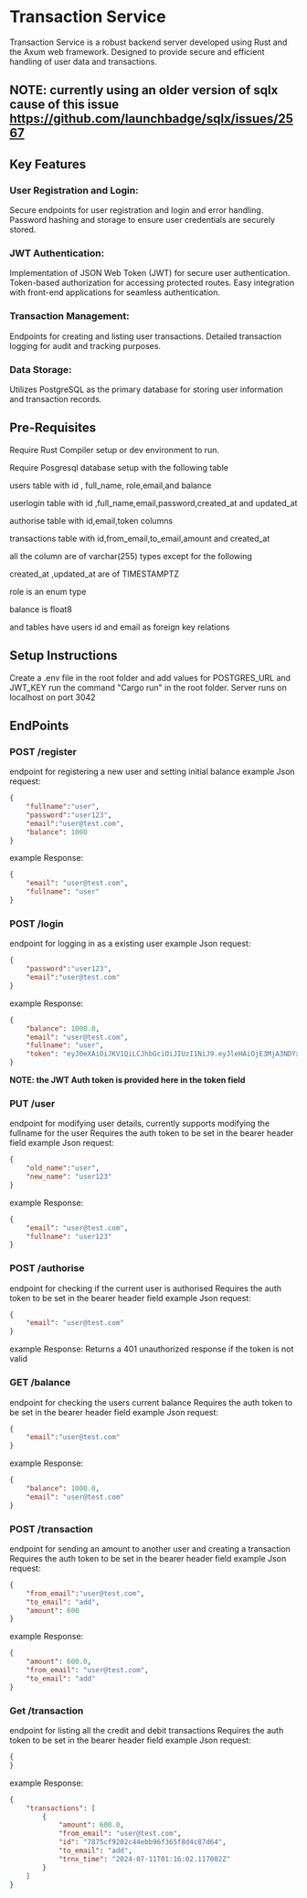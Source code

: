 # **Transaction Service**

Transaction Service is a robust backend server developed using Rust and the Axum web framework. Designed to provide secure and efficient handling of user data and transactions.

## **NOTE: currently using an older version of sqlx cause of this issue https://github.com/launchbadge/sqlx/issues/2567**

## **Key Features**

### **User Registration and Login:**

  Secure endpoints for user registration and login and error handling.
  Password hashing and storage to ensure user credentials are securely stored.
### **JWT Authentication:**

  Implementation of JSON Web Token (JWT) for secure user authentication.
  Token-based authorization for accessing protected routes.
  Easy integration with front-end applications for seamless authentication.
### **Transaction Management:**

  Endpoints for creating and listing user transactions.
  Detailed transaction logging for audit and tracking purposes.
### **Data Storage:**

  Utilizes PostgreSQL as the primary database for storing user information and transaction records.

## **Pre-Requisites**
Require Rust Compiler setup or dev environment to run.

Require Posgresql database setup with the following table

users table with id , full_name, role,email,and balance

userlogin table with id ,full_name,email,password,created_at and updated_at

authorise table with id,email,token columns

transactions table with id,from_email,to_email,amount and created_at

all the column are of varchar(255) types except for the following

created_at ,updated_at are of TIMESTAMPTZ

role is an enum type

balance is float8

and tables have users id and email as foreign key relations

## **Setup Instructions**
Create a .env file in the root folder and add values for POSTGRES_URL and JWT_KEY
run the command "Cargo run" in the root folder.
Server runs on localhost on port 3042

## **EndPoints**
### **POST /register**
endpoint for registering a new user and setting initial balance
example Json request:
```json
{
    "fullname":"user",
    "password":"user123",
    "email":"user@test.com",
    "balance": 1000
}
```
example Response:
```json
{
    "email": "user@test.com",
    "fullname": "user"
}
```

### **POST /login**
endpoint for logging in as  a existing user
example Json request:
```json
{
    "password":"user123",
    "email":"user@test.com"
}
```
example Response:
```json
{
    "balance": 1000.0,
    "email": "user@test.com",
    "fullname": "user",
    "token": "eyJ0eXAiOiJKV1QiLCJhbGciOiJIUzI1NiJ9.eyJleHAiOjE3MjA3NDYxNTYsImlhdCI6MTcyMDY1OTc1NiwiZW1haWwiOiJ1c2VyQHRlc3QuY29tIn0.VB04u5lSOISntkwpxdRcMdSnX4b-l8zUE0_AUWo1pqA"
}
```
 **NOTE: the JWT Auth token is provided here in the token field**

### **PUT /user**
endpoint for modifying user details, currently supports modifying the fullname for the user
Requires the auth token to be set in the bearer header field
example Json request:
```json
{
    "old_name":"user",
    "new_name": "user123"
}
```
example Response:
```json
{
    "email": "user@test.com",
    "fullname": "user123"
}
```

### **POST /authorise**
endpoint for checking if the current user is authorised
Requires the auth token to be set in the bearer header field
example Json request:
```json
{
    "email": "user@test.com"
}
```
example Response:
Returns a 401 unauthorized response if the token is not valid

### **GET /balance**
endpoint for checking the users current balance
Requires the auth token to be set in the bearer header field
example Json request:
```json
{
    "email":"user@test.com"
}
```
example Response:
```json
{
    "balance": 1000.0,
    "email": "user@test.com"
}
```
### **POST /transaction**
endpoint for sending an amount to another user and creating a transaction
Requires the auth token to be set in the bearer header field
example Json request:
```json
{
    "from_email":"user@test.com",
    "to_email": "add",
    "amount": 600
}
```
example Response:
```json
{
    "amount": 600.0,
    "from_email": "user@test.com",
    "to_email": "add"
}
```

### **Get /transaction**
endpoint for listing all the credit and debit transactions
Requires the auth token to be set in the bearer header field
example Json request:
```json
{
}
```
example Response:
```json
{
    "transactions": [
        {
            "amount": 600.0,
            "from_email": "user@test.com",
            "id": "7875cf9202c44ebb96f365f8d4c87d64",
            "to_email": "add",
            "trnx_time": "2024-07-11T01:16:02.117002Z"
        }
    ]
}
```


  
  
